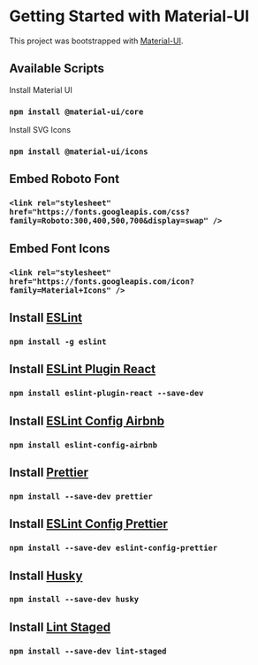 # Getting Started with Material-UI
This project was bootstrapped with [Material-UI](https://material-ui.com/).
## Available Scripts
Install Material UI
### `npm install @material-ui/core`
Install SVG Icons
### `npm install @material-ui/icons`
## Embed Roboto Font
### `<link rel="stylesheet" href="https://fonts.googleapis.com/css?family=Roboto:300,400,500,700&display=swap" />`
## Embed Font Icons
### `<link rel="stylesheet" href="https://fonts.googleapis.com/icon?family=Material+Icons" />`
## Install [ESLint](https://eslint.org/docs/user-guide/getting-started)
### `npm install -g eslint`
## Install [ESLint Plugin React](https://www.npmjs.com/package/eslint-plugin-react)
### `npm install eslint-plugin-react --save-dev`
## Install [ESLint Config Airbnb](https://github.com/airbnb/javascript)
### `npm install eslint-config-airbnb`
## Install [Prettier](https://prettier.io/)
### `npm install --save-dev prettier`
## Install [ESLint Config Prettier](https://github.com/prettier/eslint-config-prettier)
### `npm install --save-dev eslint-config-prettier`
## Install [Husky](https://typicode.github.io/husky)
### `npm install --save-dev husky`
## Install [Lint Staged](https://www.npmjs.com/package/lint-staged)
### `npm install --save-dev lint-staged`